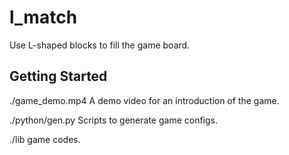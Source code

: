 # l_match

Use L-shaped blocks to fill the game board.

## Getting Started

./game_demo.mp4 A demo video for an introduction of the game.

./python/gen.py Scripts to generate game configs.

./lib game codes.

